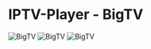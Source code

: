 # IPTV-Player - BigTV

![BigTV](https://hemulgm.ru/images/preview/iptv.png)
![BigTV](https://hemulgm.ru/images/preview/iptv_1.png)
![BigTV](https://hemulgm.ru/images/preview/iptv_2.png)
